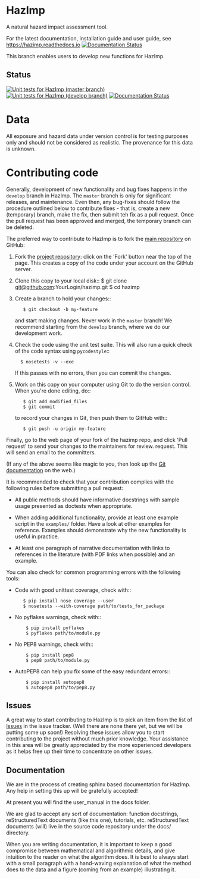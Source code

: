 HazImp
======

A natural hazard impact assessment tool.

For the latest documentation, installation guide and user guide, see https://hazimp.readthedocs.io
[![Documentation Status](https://readthedocs.org/projects/hazimp/badge/?version=latest)](https://hazimp.readthedocs.io/en/latest/?badge=latest)

This branch enables users to develop new functions for HazImp.

Status
------------

[![Unit tests for HazImp (master branch)](https://github.com/GeoscienceAustralia/hazimp/actions/workflows/hazimp-tests.yml/badge.svg?branch=master)](https://github.com/GeoscienceAustralia/hazimp/actions/workflows/hazimp-tests.yml)
[![Unit tests for HazImp (develop branch)](https://github.com/GeoscienceAustralia/hazimp/actions/workflows/hazimp-tests.yml/badge.svg?branch=develop)](https://github.com/GeoscienceAustralia/hazimp/actions/workflows/hazimp-tests.yml)
[![Documentation Status](https://readthedocs.org/projects/hazimp/badge/?version=latest)](https://hazimp.readthedocs.io/en/latest/?badge=latest)

Data
==== 

All exposure and hazard data under version control is for
testing purposes only and should not be considered as realistic.  The
provenance for this data is unknown.

Contributing code
=================

Generally, development of new functionality and bug fixes happens in
the `develop` branch in HazImp.  The `master` branch is only for
significant releases, and maintenance. Even then, any bug-fixes should
follow the procedure outlined below to contribute fixes - that is,
create a new (temporary) branch, make the fix, then submit teh fix as
a pull request. Once the pull request has been approved and merged,
the temporary branch can be deleted.

The preferred way to contribute to HazImp is to fork the 
[main repository](http://github.com/GeoscienceAustralia/hazimp) on GitHub:

1. Fork the [project repository](http://github.com/GeoscienceAustralia/hazimp):
   click on the 'Fork' button near the top of the page. This creates
   a copy of the code under your account on the GitHub server.

2. Clone this copy to your local disk::
          $ git clone git@github.com:YourLogin/hazimp.git
          $ cd hazimp

3. Create a branch to hold your changes::

          $ git checkout -b my-feature

   and start making changes. Never work in the ``master`` branch! We recommend
   starting from the ``develop`` branch, where we do our development work. 

4. Check the code using the unit test suite. This will also run a quick check of
   the code syntax using ``pycodestyle``::

         $ nosetests -v --exe

   If this passes with no errors, then you can commit the changes.

5. Work on this copy on your computer using Git to do the version
   control. When you're done editing, do::

          $ git add modified_files
          $ git commit

   to record your changes in Git, then push them to GitHub with::

          $ git push -u origin my-feature

Finally, go to the web page of your fork of the hazimp repo,
and click 'Pull request' to send your changes to the maintainers for
review. request. This will send an email to the committers.

(If any of the above seems like magic to you, then look up the 
[Git documentation](http://git-scm.com/documentation) on the web.)

It is recommended to check that your contribution complies with the
following rules before submitting a pull request:

-  All public methods should have informative docstrings with sample
   usage presented as doctests when appropriate.

-  When adding additional functionality, provide at least one
   example script in the ``examples/`` folder. Have a look at other
   examples for reference. Examples should demonstrate why the new
   functionality is useful in practice.

-  At least one paragraph of narrative documentation with links to
   references in the literature (with PDF links when possible) and
   an example.

You can also check for common programming errors with the following
tools:

-  Code with good unittest coverage, check with::

          $ pip install nose coverage --user
          $ nosetests --with-coverage path/to/tests_for_package

-  No pyflakes warnings, check with::

           $ pip install pyflakes
           $ pyflakes path/to/module.py

-  No PEP8 warnings, check with::

           $ pip install pep8
           $ pep8 path/to/module.py

-  AutoPEP8 can help you fix some of the easy redundant errors::

           $ pip install autopep8
           $ autopep8 path/to/pep8.py

Issues
------

A great way to start contributing to HazImp is to pick an item
from the list of [Issues](https://github.com/GeoscienceAustralia/hazimp/issues)
in the issue tracker. (Well there are none there yet, but we will be 
putting some up soon!) Resolving these issues allow you to start
contributing to the project without much prior knowledge. Your
assistance in this area will be greatly appreciated by the more
experienced developers as it helps free up their time to concentrate on
other issues.

Documentation
-------------

We are in the process of creating sphinx based documentation for HazImp. 
Any help in setting this up will be gratefully accepted!

At present you will find the user_manual in the docs folder. 

We are glad to accept any sort of documentation: function docstrings,
reStructuredText documents (like this one), tutorials, etc.
reStructuredText documents (will) live in the source code repository under the
docs/ directory.

When you are writing documentation, it is important to keep a good
compromise between mathematical and algorithmic details, and give
intuition to the reader on what the algorithm does. It is best to always
start with a small paragraph with a hand-waving explanation of what the
method does to the data and a figure (coming from an example)
illustrating it.
